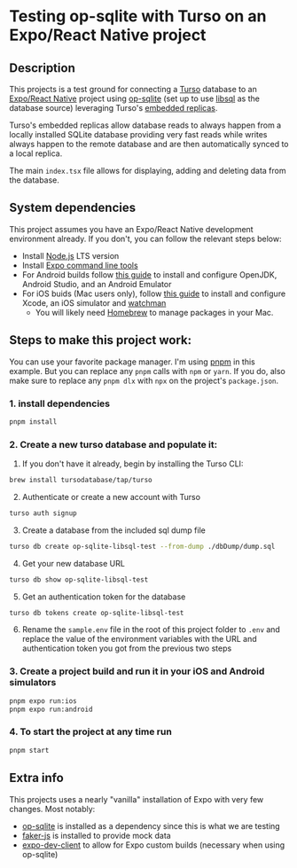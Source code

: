 # Testing op-sqlite with Turso on an Expo/React Native project

## Description

This projects is a test ground for connecting a [Turso](https://turso.tech) database to an [Expo/React Native](https://docs.expo.dev) project using [op-sqlite](https://github.com/OP-Engineering/op-sqlite) (set up to use [libsql](https://ospfranco.notion.site/Libsql-Support-c56ac2afb939460182ee7bd910b08fbf) as the database source) leveraging Turso's [embedded replicas](https://docs.turso.tech/features/embedded-replicas/introduction).

Turso's embedded replicas allow database reads to always happen from a locally installed SQLite database providing very fast reads while writes always happen to the remote database and are then automatically synced to a local replica.

The main `index.tsx` file allows for displaying, adding and deleting data from the database.

## System dependencies

This project assumes you have an Expo/React Native development environment already. If you don't, you can follow the relevant steps below:

- Install [Node.js](https://nodejs.org/en/) LTS version
- Install [Expo command line tools](https://docs.expo.dev/more/expo-cli/)
- For Android builds follow [this guide](https://docs.expo.dev/get-started/set-up-your-environment/?platform=android&device=simulated&mode=development-build&buildEnv=local) to install and configure OpenJDK, Android Studio, and an Android Emulator
- For iOS buids (Mac users only), follow [this guide](https://docs.expo.dev/get-started/set-up-your-environment/?platform=ios&device=simulated&mode=development-build&buildEnv=local) to install and configure Xcode, an iOS simulator and [watchman](https://facebook.github.io/watchman/docs/install#macos)
  - You will likely need [Homebrew](https://brew.sh) to manage packages in your Mac.

## Steps to make this project work:

You can use your favorite package manager. I'm using [pnpm](https://pnpm.io) in this example. But you can replace any `pnpm` calls with `npm` or `yarn`. If you do, also make sure to replace any `pnpm dlx` with `npx` on the project's `package.json`.

### 1. install dependencies

```bash
pnpm install
```

### 2. Create a new turso database and populate it:

1. If you don't have it already, begin by installing the Turso CLI:

```bash
brew install tursodatabase/tap/turso
```

2. Authenticate or create a new account with Turso

```bash
turso auth signup
```

3. Create a database from the included sql dump file

```bash
turso db create op-sqlite-libsql-test --from-dump ./dbDump/dump.sql
```

4. Get your new database URL

```bash
turso db show op-sqlite-libsql-test
```

5. Get an authentication token for the database

```bash
turso db tokens create op-sqlite-libsql-test
```

6. Rename the `sample.env` file in the root of this project folder to `.env` and replace the value of the environment variables with the URL and authentication token you got from the previous two steps

### 3. Create a project build and run it in your iOS and Android simulators

```bash
pnpm expo run:ios
pnpm expo run:android
```

### 4. To start the project at any time run

```bash
pnpm start
```

## Extra info

This projects uses a nearly "vanilla" installation of Expo with very few changes. Most notably:

- [op-sqlite](https://github.com/OP-Engineering/op-sqlite) is installed as a dependency since this is what we are testing
- [faker-js](https://fakerjs.dev/) is installed to provide mock data
- [expo-dev-client](https://docs.expo.dev/versions/latest/sdk/dev-client/) to allow for Expo custom builds (necessary when using op-sqlite)
